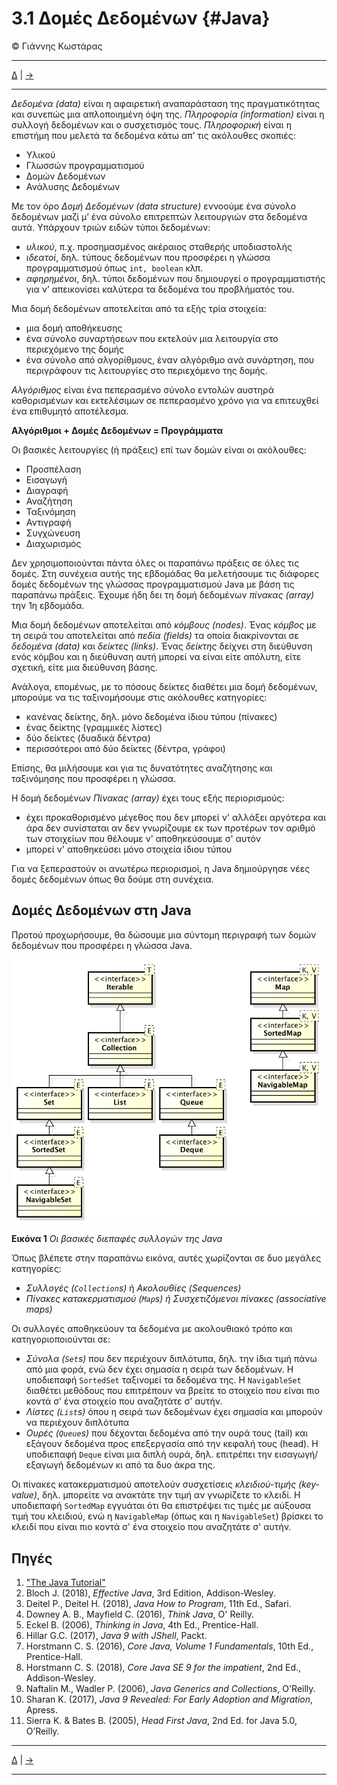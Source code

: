 # 3.1 Δομές Δεδομένων {#Java} 
© Γιάννης Κωστάρας

---

[Δ](../../README.md) | [->](../3.2-Lists/README.md)

---

_Δεδομένα (data)_ είναι η αφαιρετική αναπαράσταση της πραγματικότητας και συνεπώς μια απλοποιημένη όψη της. _Πληροφορία (information)_ είναι η συλλογή δεδομένων και ο συσχετισμός τους. _Πληροφορική_ είναι η επιστήμη που μελετά τα δεδομένα κάτω απ’ τις ακόλουθες σκοπιές:

* Υλικού
* Γλωσσών προγραμματισμού
* Δομών Δεδομένων
* Ανάλυσης Δεδομένων

Με τον όρο _Δομή Δεδομένων (data structure)_ εννοούμε ένα σύνολο δεδομένων μαζί μ’ ένα σύνολο επιτρεπτών λειτουργιών στα δεδομένα αυτά. Υπάρχουν τριών ειδών τύποι δεδομένων:

* _υλικού_, π.χ. προσημασμένος ακέραιος σταθερής υποδιαστολής
* _ιδεατοί_, δηλ. τύπους δεδομένων που προσφέρει η γλώσσα προγραμματισμού όπως ```int, boolean``` κλπ.
* _αφηρημένοι_, δηλ. τύποι δεδομένων που δημιουργεί ο προγραμματιστής για ν’ απεικονίσει καλύτερα τα δεδομένα του προβλήματός του.

Μια δομή δεδομένων αποτελείται από τα εξής τρία στοιχεία:

* μια δομή αποθήκευσης
* ένα σύνολο συναρτήσεων που εκτελούν μια λειτουργία στο περιεχόμενο της δομής
* ένα σύνολο από αλγορίθμους, έναν αλγόριθμο ανά συνάρτηση, που περιγράφουν τις λειτουργίες στο περιεχόμενο της δομής.

_Αλγόριθμος_ είναι ένα πεπερασμένο σύνολο εντολών αυστηρά καθορισμένων και εκτελέσιμων σε πεπερασμένο χρόνο για να επιτευχθεί ένα επιθυμητό αποτέλεσμα. 

**Αλγόριθμοι + Δομές Δεδομένων = Προγράμματα** 

Οι βασικές λειτουργίες (ή πράξεις) επί των δομών είναι οι ακόλουθες:

* Προσπέλαση 
* Εισαγωγή
* Διαγραφή
* Αναζήτηση
* Ταξινόμηση
* Αντιγραφή
* Συγχώνευση
* Διαχωρισμός

Δεν χρησιμοποιούνται πάντα όλες οι παραπάνω πράξεις σε όλες τις δομές. Στη συνέχεια αυτής της εβδομάδας θα μελετήσουμε τις διάφορες δομές δεδομένων της γλώσσας προγραμματισμού Java με βάση τις παραπάνω πράξεις. Έχουμε ήδη δει τη δομή δεδομένων _πίνακας (array)_ την 1η εβδομάδα.

Μια δομή δεδομένων αποτελείται από _κόμβους (nodes)_. Ένας _κόμβος_ με τη σειρά του αποτελείται από _πεδία (fields)_ τα οποία διακρίνονται σε _δεδομένα (data)_ και _δείκτες (links)_. Ένας _δείκτης_ δείχνει στη διεύθυνση ενός κόμβου και η διεύθυνση αυτή μπορεί να είναι είτε απόλυτη, είτε σχετική, είτε μια διεύθυνση βάσης. 

Ανάλογα, επομένως, με το πόσους δείκτες διαθέτει μια δομή δεδομένων, μπορούμε να τις ταξινομήσουμε στις ακόλουθες κατηγορίες:

* κανένας δείκτης, δηλ. μόνο δεδομένα ίδιου τύπου (πίνακες)
* ένας δείκτης (γραμμικές λίστες)
* δύο δείκτες (δυαδικά δέντρα)
* περισσότεροι από δύο δείκτες (δέντρα, γράφοι)

Επίσης, θα μιλήσουμε και για τις δυνατότητες αναζήτησης και ταξινόμησης που προσφέρει η γλώσσα.

Η δομή δεδομένων _Πίνακας (array)_ έχει τους εξής περιορισμούς:

* έχει προκαθορισμένο μέγεθος που δεν μπορεί ν' αλλάξει αργότερα και άρα δεν συνίσταται αν δεν γνωρίζουμε εκ των προτέρων τον αριθμό των στοιχείων που θέλουμε ν' αποθηκεύσουμε σ' αυτόν
* μπορεί ν' αποθηκεύσει μόνο στοιχεία ίδιου τύπου

Για να ξεπεραστούν οι ανωτέρω περιορισμοί, η Java δημιούργησε νέες δομές δεδομένων όπως θα δούμε στη συνέχεια.

## Δομές Δεδομένων στη Java

Προτού προχωρήσουμε, θα δώσουμε μια σύντομη περιγραφή των δομών δεδομένων που προσφέρει η γλώσσα Java. 

![](assets/Fig1.png)

**Εικόνα 1** _Οι βασικές διεπαφές συλλογών της Java_

Όπως βλέπετε στην παραπάνω εικόνα, αυτές χωρίζονται σε δυο μεγάλες κατηγορίες:

* _Συλλογές (```Collection```s)_ ή _Ακολουθίες (Sequences)_ 
* _Πίνακες κατακερματισμού (```Map```s) ή Συσχετιζόμενοι πίνακες (associative maps)_

Οι συλλογές αποθηκεύουν τα δεδομένα με ακολουθιακό τρόπο και κατηγοριοποιούνται σε:

* _Σύνολα (```Set```s)_ που δεν περιέχουν διπλότυπα, δηλ. την ίδια τιμή πάνω από μια φορά, ενώ δεν έχει σημασία η σειρά των δεδομένων. Η υποδιεπαφή ```SortedSet``` ταξινομεί τα δεδομένα της. Η ```NavigableSet``` διαθέτει μεθόδους που επιτρέπουν να βρείτε το στοιχείο που είναι πιο κοντά σ' ένα στοιχείο που αναζητάτε σ' αυτήν.
* _Λίστες (```List```s)_ όπου η σειρά των δεδομένων έχει σημασία και μπορούν να περιέχουν διπλότυπα
* _Ουρές (```Queue```s)_ που δέχονται δεδομένα από την ουρά τους (tail) και εξάγουν δεδομένα προς επεξεργασία από την κεφαλή τους (head). Η υποδιεπαφή ```Deque``` είναι μια διπλή ουρά, δηλ. επιτρέπει την εισαγωγή/εξαγωγή δεδομένων κι από τα δυο άκρα της.
  
Οι πίνακες κατακερματισμού αποτελούν συσχετίσεις _κλειδιού-τιμής (key-value)_, δηλ. μπορείτε να ανακτάτε την τιμή αν γνωρίζετε το κλειδί. Η υποδιεπαφή ```SortedMap``` εγγυάται ότι θα επιστρέψει τις τιμές με αύξουσα τιμή του κλειδιού, ενώ η ```NavigableMap``` (όπως και η ```NavigableSet```) βρίσκει το κλειδί που είναι πιο κοντά σ' ένα στοιχείο που αναζητάτε σ' αυτήν.

## Πηγές
1. ["The Java Tutorial"](https://docs.oracle.com/javase/tutorial/)
1. Bloch J. (2018), _Effective Java_, 3rd Edition, Addison-Wesley.
1. Deitel P., Deitel H. (2018), _Java How to Program_, 11th Ed., Safari.
1. Downey A. B., Mayfield C. (2016), _Think Java_, O' Reilly. 
1. Eckel B. (2006), _Thinking in Java_, 4th Ed., Prentice-Hall.
1. Hillar G.C. (2017), _Java 9 with JShell_, Packt.
1. Horstmann C. S. (2016), _Core Java, Volume 1 Fundamentals_, 10th Ed., Prentice-Hall.
1. Horstmann C. S. (2018), _Core Java SE 9 for the impatient_, 2nd Ed., Addison-Wesley. 
1. Naftalin M., Wadler P. (2006), _Java Generics and Collections_, O'Reilly. 
1. Sharan K. (2017), _Java 9 Revealed: For Early Adoption and Migration_, Apress.
1. Sierra K. & Bates B. (2005), _Head First Java_, 2nd Ed. for Java 5.0, O’Reilly.

---

[Δ](../../README.md) | [->](../3.2-Lists/README.md)

---